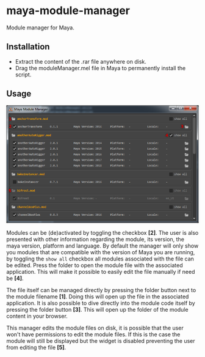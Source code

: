 # maya-module-manager
Module manager for Maya.

## Installation
* Extract the content of the .rar file anywhere on disk.
* Drag the moduleManager.mel file in Maya to permanently install the script.

## Usage
<p align="center"><img src="docs/_images/moduleManagerExample.png?raw=true"></p>

Modules can be (de)activated by toggling the checkbox **[2]**. The user is also presented with other information regarding the module, its version, the maya version, platform and language. By default the manager will only show you modules that are compatible with the version of Maya you are running, by toggling the `show all` checkbox all modules associated with the file can be edited. Press the folder to open the module file with the associated application. This will make it possible to easily edit the file manually if need be **[4]**.

The file itself can be managed directly by pressing the folder button next to the module filename **[1]**. Doing this will open up the file in the associated application. It is also possible to dive directly into the module code itself by pressing the folder button **[3]**. This will open up the folder of the module content in your browser.

This manager edits the module files on disk, it is possible that the user won't have permissions to edit the module files. If this is the case the module will still be displayed but the widget is disabled preventing the user from editing the file **[5]**.
